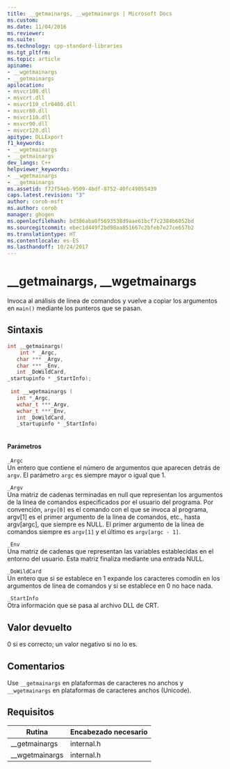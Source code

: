 ```yaml
---
title: __getmainargs, __wgetmainargs | Microsoft Docs
ms.custom: 
ms.date: 11/04/2016
ms.reviewer: 
ms.suite: 
ms.technology: cpp-standard-libraries
ms.tgt_pltfrm: 
ms.topic: article
apiname:
- __wgetmainargs
- __getmainargs
apilocation:
- msvcr100.dll
- msvcrt.dll
- msvcr110_clr0400.dll
- msvcr80.dll
- msvcr110.dll
- msvcr90.dll
- msvcr120.dll
apitype: DLLExport
f1_keywords:
- __wgetmainargs
- __getmainargs
dev_langs: C++
helpviewer_keywords:
- __wgetmainargs
- __getmainargs
ms.assetid: f72f54eb-9509-4bdf-8752-40fc49055439
caps.latest.revision: "3"
author: corob-msft
ms.author: corob
manager: ghogen
ms.openlocfilehash: bd386aba0f5693538d9aae61bcf7c2384b6052bd
ms.sourcegitcommit: ebec1d449f2bd98aa851667c2bfeb7e27ce657b2
ms.translationtype: HT
ms.contentlocale: es-ES
ms.lasthandoff: 10/24/2017
---
```

# <a name="getmainargs-wgetmainargs"></a>__getmainargs, __wgetmainargs
Invoca al análisis de línea de comandos y vuelve a copiar los argumentos en `main()` mediante los punteros que se pasan.  
  
## <a name="syntax"></a>Sintaxis  
  
```cpp  
int __getmainargs(  
    int * _Argc,   
   char *** _Argv,   
   char *** _Env,   
   int _DoWildCard,  
_startupinfo * _StartInfo);  
  
 int __wgetmainargs (  
   int *_Argc,  
   wchar_t ***_Argv,  
   wchar_t ***_Env,  
   int _DoWildCard,  
   _startupinfo * _StartInfo)  
  
```  
  
#### <a name="parameters"></a>Parámetros  
 `_Argc`  
 Un entero que contiene el número de argumentos que aparecen detrás de `argv`. El parámetro `argc` es siempre mayor o igual que 1.  
  
 `_Argv`  
 Una matriz de cadenas terminadas en null que representan los argumentos de la línea de comandos especificados por el usuario del programa. Por convención, `argv[0]` es el comando con el que se invoca al programa, argv[1] es el primer argumento de la línea de comandos, etc., hasta argv[argc], que siempre es NULL. El primer argumento de la línea de comandos siempre es `argv[1]` y el último es `argv[argc - 1]`.  
  
 `_Env`  
 Una matriz de cadenas que representan las variables establecidas en el entorno del usuario. Esta matriz finaliza mediante una entrada NULL.  
  
 `_DoWildCard`  
 Un entero que si se establece en 1 expande los caracteres comodín en los argumentos de línea de comandos y si se establece en 0 no hace nada.  
  
 `_StartInfo`  
 Otra información que se pasa al archivo DLL de CRT.  
  
## <a name="return-value"></a>Valor devuelto  
 0 si es correcto; un valor negativo si no lo es.  
  
## <a name="remarks"></a>Comentarios  
 Use `__getmainargs` en plataformas de caracteres no anchos y `__wgetmainargs` en plataformas de caracteres anchos (Unicode).  
  
## <a name="requirements"></a>Requisitos  
  
|Rutina|Encabezado necesario|  
|-------------|---------------------|  
|__getmainargs|internal.h|  
|__wgetmainargs|internal.h|